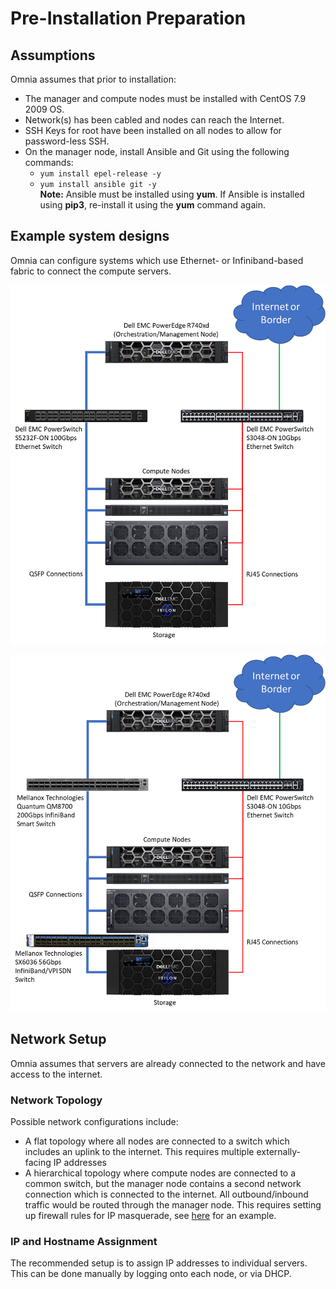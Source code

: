 # Pre-Installation Preparation

## Assumptions
Omnia assumes that prior to installation:
* The manager and compute nodes must be installed with CentOS 7.9 2009 OS.
* Network(s) has been cabled and nodes can reach the Internet.
* SSH Keys for root have been installed on all nodes to allow for password-less SSH.
* On the manager node, install Ansible and Git using the following commands:
	* `yum install epel-release -y`
	* `yum install ansible git -y`  
__Note:__ Ansible must be installed using __yum__. If Ansible is installed using __pip3__, re-install it using the __yum__ command again.


## Example system designs
Omnia can configure systems which use Ethernet- or Infiniband-based fabric to connect the compute servers.

![Example system configuration with Ethernet fabric](images/example-system-ethernet.png)

![Example system configuration with Infiniband fabric](images/example-system-infiniband.png)

## Network Setup
Omnia assumes that servers are already connected to the network and have access to the internet.
### Network Topology
Possible network configurations include:
* A flat topology where all nodes are connected to a switch which includes an uplink to the internet. This requires multiple externally-facing IP addresses
* A hierarchical topology where compute nodes are connected to a common switch, but the manager node contains a second network connection which is connected to the internet. All outbound/inbound traffic would be routed through the manager node. This requires setting up firewall rules for IP masquerade, see [here](https://www.server-world.info/en/note?os=CentOS_7&p=firewalld&f=2) for an example.
### IP and Hostname Assignment
The recommended setup is to assign IP addresses to individual servers. This can be done manually by logging onto each node, or via DHCP.
